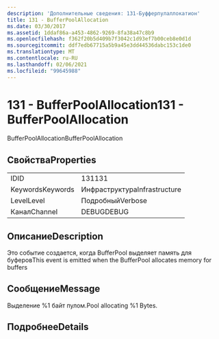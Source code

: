 ```yaml
---
description: 'Дополнительные сведения: 131-Буфферпулаллокатион'
title: 131 - BufferPoolAllocation
ms.date: 03/30/2017
ms.assetid: 1ddaf86a-a453-4862-9269-8fa38a47c8b9
ms.openlocfilehash: f362f20b5d409b7f3042c1d93ef7b00ceb8e0d1d
ms.sourcegitcommit: ddf7edb67715a5b9a45e3dd44536dabc153c1de0
ms.translationtype: MT
ms.contentlocale: ru-RU
ms.lasthandoff: 02/06/2021
ms.locfileid: "99645988"
---
```

# <a name="131---bufferpoolallocation"></a><span data-ttu-id="fcf5b-103">131 - BufferPoolAllocation</span><span class="sxs-lookup"><span data-stu-id="fcf5b-103">131 - BufferPoolAllocation</span></span>

<span data-ttu-id="fcf5b-104">BufferPoolAllocation</span><span class="sxs-lookup"><span data-stu-id="fcf5b-104">BufferPoolAllocation</span></span>  
  
## <a name="properties"></a><span data-ttu-id="fcf5b-105">Свойства</span><span class="sxs-lookup"><span data-stu-id="fcf5b-105">Properties</span></span>  
  
|||  
|-|-|  
|<span data-ttu-id="fcf5b-106">ID</span><span class="sxs-lookup"><span data-stu-id="fcf5b-106">ID</span></span>|<span data-ttu-id="fcf5b-107">131</span><span class="sxs-lookup"><span data-stu-id="fcf5b-107">131</span></span>|  
|<span data-ttu-id="fcf5b-108">Keywords</span><span class="sxs-lookup"><span data-stu-id="fcf5b-108">Keywords</span></span>|<span data-ttu-id="fcf5b-109">Инфраструктура</span><span class="sxs-lookup"><span data-stu-id="fcf5b-109">Infrastructure</span></span>|  
|<span data-ttu-id="fcf5b-110">Level</span><span class="sxs-lookup"><span data-stu-id="fcf5b-110">Level</span></span>|<span data-ttu-id="fcf5b-111">Подробный</span><span class="sxs-lookup"><span data-stu-id="fcf5b-111">Verbose</span></span>|  
|<span data-ttu-id="fcf5b-112">Канал</span><span class="sxs-lookup"><span data-stu-id="fcf5b-112">Channel</span></span>|<span data-ttu-id="fcf5b-113">DEBUG</span><span class="sxs-lookup"><span data-stu-id="fcf5b-113">DEBUG</span></span>|  
  
## <a name="description"></a><span data-ttu-id="fcf5b-114">Описание</span><span class="sxs-lookup"><span data-stu-id="fcf5b-114">Description</span></span>  

 <span data-ttu-id="fcf5b-115">Это событие создается, когда BufferPool выделяет память для буферов</span><span class="sxs-lookup"><span data-stu-id="fcf5b-115">This event is emitted when the BufferPool allocates memory for buffers</span></span>  
  
## <a name="message"></a><span data-ttu-id="fcf5b-116">Сообщение</span><span class="sxs-lookup"><span data-stu-id="fcf5b-116">Message</span></span>  

 <span data-ttu-id="fcf5b-117">Выделение %1 байт пулом.</span><span class="sxs-lookup"><span data-stu-id="fcf5b-117">Pool allocating %1 Bytes.</span></span>  
  
## <a name="details"></a><span data-ttu-id="fcf5b-118">Подробнее</span><span class="sxs-lookup"><span data-stu-id="fcf5b-118">Details</span></span>

